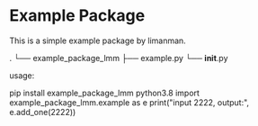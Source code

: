 # Example Package

This is a simple example package by limanman. 

.
└── example_package_lmm
    ├── example.py
    └── __init__.py

usage:

pip install example_package_lmm
python3.8
import example_package_lmm.example as e
print("input 2222, output:", e.add_one(2222))
